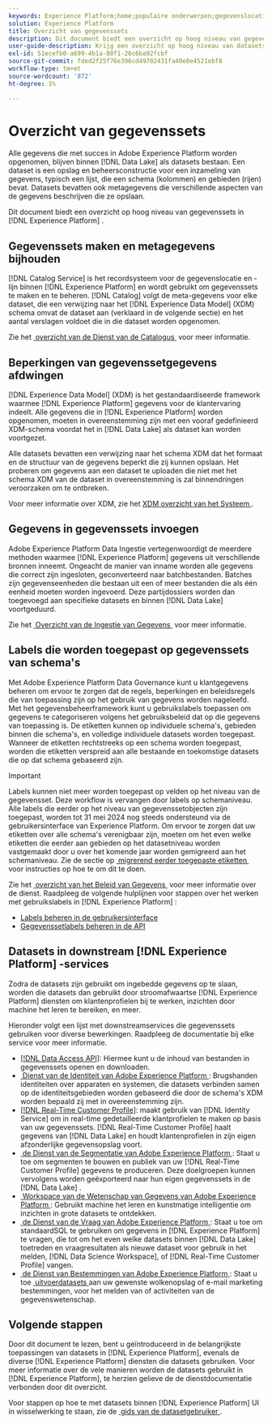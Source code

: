 ```yaml
---
keywords: Experience Platform;home;populaire onderwerpen;gegevenslocatie;Gegevenslocatie;Gegevensbeheer;gegevensbeheer;Lineaire;lengte;gegevenstype;gegevenstypen;Gegevenstypen;Gegevenstype
solution: Experience Platform
title: Overzicht van gegevenssets
description: Dit document biedt een overzicht op hoog niveau van gegevenssets in Experience Platform.
user-guide-description: Krijg een overzicht op hoog niveau van datasets in Experience Platform met deze gids. Leer hoe te om hen tot stand te brengen, beperkingen op gegevens af te dwingen en gegevens in datasets hier in te voeren.
exl-id: 51ecefb0-a699-4b1a-80f1-26c6ba92fcbf
source-git-commit: fded2f25f76e396cd49702431fa40e8e4521ebf8
workflow-type: tm+mt
source-wordcount: '872'
ht-degree: 1%

---
```


# Overzicht van gegevenssets

Alle gegevens die met succes in Adobe Experience Platform worden opgenomen, blijven binnen [!DNL Data Lake] als datasets bestaan. Een dataset is een opslag en beheersconstructie voor een inzameling van gegevens, typisch een lijst, die een schema (kolommen) en gebieden (rijen) bevat. Datasets bevatten ook metagegevens die verschillende aspecten van de gegevens beschrijven die ze opslaan.

Dit document biedt een overzicht op hoog niveau van gegevenssets in [!DNL Experience Platform] .

## Gegevenssets maken en metagegevens bijhouden

[!DNL Catalog Service] is het recordsysteem voor de gegevenslocatie en -lijn binnen [!DNL Experience Platform] en wordt gebruikt om gegevenssets te maken en te beheren. [!DNL Catalog] volgt de meta-gegevens voor elke dataset, die een verwijzing naar het [!DNL Experience Data Model] (XDM) schema omvat de dataset aan (verklaard in de volgende sectie) en het aantal verslagen voldoet die in die dataset worden opgenomen.

Zie het [&#x200B; overzicht van de Dienst van de Catalogus &#x200B;](../home.md) voor meer informatie.

## Beperkingen van gegevenssetgegevens afdwingen

[!DNL Experience Data Model] (XDM) is het gestandaardiseerde framework waarmee [!DNL Experience Platform] gegevens voor de klantervaring indeelt. Alle gegevens die in [!DNL Experience Platform] worden opgenomen, moeten in overeenstemming zijn met een vooraf gedefinieerd XDM-schema voordat het in [!DNL Data Lake] als dataset kan worden voortgezet.

Alle datasets bevatten een verwijzing naar het schema XDM dat het formaat en de structuur van de gegevens beperkt die zij kunnen opslaan. Het proberen om gegevens aan een dataset te uploaden die niet met het schema XDM van de dataset in overeenstemming is zal binnendringen veroorzaken om te ontbreken.

Voor meer informatie over XDM, zie het [&#x200B; XDM overzicht van het Systeem &#x200B;](../../xdm/home.md).

## Gegevens in gegevenssets invoegen

Adobe Experience Platform Data Ingestie vertegenwoordigt de meerdere methoden waarmee [!DNL Experience Platform] gegevens uit verschillende bronnen inneemt. Ongeacht de manier van inname worden alle gegevens die correct zijn ingesloten, geconverteerd naar batchbestanden. Batches zijn gegevenseenheden die bestaan uit een of meer bestanden die als één eenheid moeten worden ingevoerd. Deze partijdossiers worden dan toegevoegd aan specifieke datasets en binnen [!DNL Data Lake] voortgeduurd.

Zie het [&#x200B; Overzicht van de Ingestie van Gegevens &#x200B;](../../ingestion/home.md) voor meer informatie.

## Labels die worden toegepast op gegevenssets van schema&#39;s

Met Adobe Experience Platform Data Governance kunt u klantgegevens beheren om ervoor te zorgen dat de regels, beperkingen en beleidsregels die van toepassing zijn op het gebruik van gegevens worden nageleefd. Met het gegevensbeheerframework kunt u gebruikslabels toepassen om gegevens te categoriseren volgens het gebruiksbeleid dat op die gegevens van toepassing is. De etiketten kunnen op individuele schema&#39;s, gebieden binnen die schema&#39;s, en volledige individuele datasets worden toegepast. Wanneer de etiketten rechtstreeks op een schema worden toegepast, worden die etiketten verspreid aan alle bestaande en toekomstige datasets die op dat schema gebaseerd zijn.

>[!IMPORTANT]
>
>Labels kunnen niet meer worden toegepast op velden op het niveau van de gegevensset. Deze workflow is vervangen door labels op schemaniveau. Alle labels die eerder op het niveau van gegevenssetobjecten zijn toegepast, worden tot 31 mei 2024 nog steeds ondersteund via de gebruikersinterface van Experience Platform. Om ervoor te zorgen dat uw etiketten over alle schema&#39;s verenigbaar zijn, moeten om het even welke etiketten die eerder aan gebieden op het datasetniveau worden vastgemaakt door u over het komende jaar worden gemigreerd aan het schemaniveau. Zie de sectie op [&#x200B; migrerend eerder toegepaste etiketten &#x200B;](../../data-governance/e2e.md#migrate-labels) voor instructies op hoe te om dit te doen.

Zie het [&#x200B; overzicht van het Beleid van Gegevens &#x200B;](../../data-governance/home.md) voor meer informatie over de dienst. Raadpleeg de volgende hulplijnen voor stappen over het werken met gebruikslabels in [!DNL Experience Platform] :

* [Labels beheren in de gebruikersinterface](../../data-governance/labels/user-guide.md)
* [Gegevenssetlabels beheren in de API](../../data-governance/labels/dataset-api.md)

## Datasets in downstream [!DNL Experience Platform] -services

Zodra de datasets zijn gebruikt om ingebedde gegevens op te slaan, worden die datasets dan gebruikt door stroomafwaartse [!DNL Experience Platform] diensten om klantenprofielen bij te werken, inzichten door machine het leren te bereiken, en meer.

Hieronder volgt een lijst met downstreamservices die gegevenssets gebruiken voor diverse bewerkingen. Raadpleeg de documentatie bij elke service voor meer informatie.

* [[!DNL Data Access API]](../../data-access/home.md): Hiermee kunt u de inhoud van bestanden in gegevenssets openen en downloaden.
* [&#x200B; Dienst van de Identiteit van Adobe Experience Platform &#x200B;](../../identity-service/home.md): Brugshanden identiteiten over apparaten en systemen, die datasets verbinden samen op de identiteitsgebieden worden gebaseerd die door de schema&#39;s XDM worden bepaald zij met in overeenstemming zijn.
* [[!DNL Real-Time Customer Profile]](../../profile/home.md): maakt gebruik van [!DNL Identity Service] om in real-time gedetailleerde klantprofielen te maken op basis van uw gegevenssets. [!DNL Real-Time Customer Profile] haalt gegevens van [!DNL Data Lake] en houdt klantenprofielen in zijn eigen afzonderlijke gegevensopslag voort.
* [&#x200B; de Dienst van de Segmentatie van Adobe Experience Platform &#x200B;](../../segmentation/home.md): Staat u toe om segmenten te bouwen en publiek van uw [!DNL Real-Time Customer Profile] gegevens te produceren. Deze doelgroepen kunnen vervolgens worden geëxporteerd naar hun eigen gegevenssets in de [!DNL Data Lake] .
* [&#x200B; Workspace van de Wetenschap van Gegevens van Adobe Experience Platform &#x200B;](../../data-science-workspace/home.md): Gebruikt machine het leren en kunstmatige intelligentie om inzichten in grote datasets te ontdekken.
* [&#x200B; de Dienst van de Vraag van Adobe Experience Platform &#x200B;](../../query-service/home.md): Staat u toe om standaardSQL te gebruiken om gegevens in [!DNL Experience Platform] te vragen, die tot om het even welke datasets binnen [!DNL Data Lake] toetreden en vraagresultaten als nieuwe dataset voor gebruik in het melden, [!DNL Data Science Workspace], of [!DNL Real-Time Customer Profile] vangen.
* [&#x200B; de Dienst van Bestemmingen van Adobe Experience Platform &#x200B;](../../destinations/home.md): Staat u toe [&#x200B; uitvoerdatasets &#x200B;](/help/destinations/ui/export-datasets.md) aan uw gewenste wolkenopslag of e-mail marketing bestemmingen, voor het melden van of activiteiten van de gegevenswetenschap.

## Volgende stappen

Door dit document te lezen, bent u geïntroduceerd in de belangrijkste toepassingen van datasets in [!DNL Experience Platform], evenals de diverse [!DNL Experience Platform] diensten die datasets gebruiken. Voor meer informatie over de vele manieren worden de datasets gebruikt in [!DNL Experience Platform], te herzien gelieve de de dienstdocumentatie verbonden door dit overzicht.

Voor stappen op hoe te met datasets binnen [!DNL Experience Platform] UI in wisselwerking te staan, zie de [&#x200B; gids van de datasetgebruiker &#x200B;](user-guide.md).
